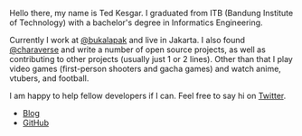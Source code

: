 Hello there, my name is Ted Kesgar. I graduated from ITB (Bandung Institute of Technology) with a bachelor's degree in Informatics Engineering.

Currently I work at [@bukalapak][bukalapak] and live in Jakarta. I also found [@charaverse][charaverse] and write a number of open source projects, as well as contributing to other projects (usually just 1 or 2 lines). Other than that I play video games (first-person shooters and gacha games) and watch anime, vtubers, and football.

I am happy to help fellow developers if I can. Feel free to say hi on [Twitter][tkesgar-twitter].

- [Blog](https://tkesgar.space/blog)
- [GitHub](https://github.com/tkesgar)

[bukalapak]: https://github.com/bukalapak
[charaverse]: https://github.com/charaverse
[tkesgar-twitter]: https://twitter.com/tkesgar
